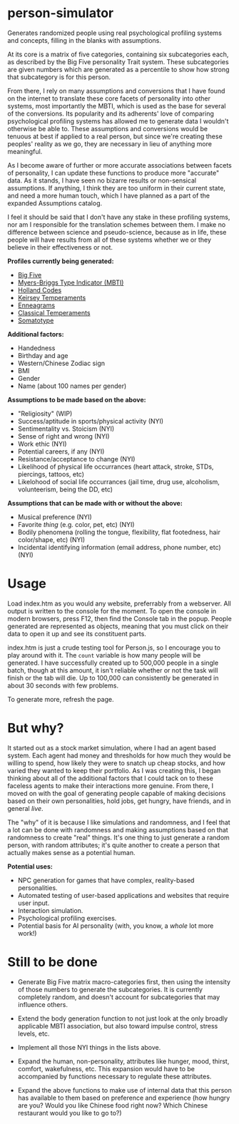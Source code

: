 # person-simulator
Generates randomized people using real psychological profiling systems and concepts, filling in the blanks with assumptions. 

At its core is a matrix of five categories, containing six subcategories each, as described by the Big Five personality Trait system. These subcategories are given numbers which are generated as a percentile to show how strong that subcategory is for this person. 

From there, I rely on many assumptions and conversions that I have found on the internet to translate these core facets of personality into other systems, most importantly the MBTI, which is used as the base for several of the conversions. Its popularity and its adherents' love of comparing psychological profiling systems has allowed me to generate data I wouldn't otherwise be able to. These assumptions and conversions would be tenuous at best if applied to a real person, but since we're creating these peoples' reality as we go, they are necessary in lieu of anything more meaningful.

As I become aware of further or more accurate associations between facets of personality, I can update these functions to produce more "accurate" data. As it stands, I have seen no bizarre results or non-sensical assumptions. If anything, I think they are too uniform in their current state, and need a more human touch, which I have planned as a part of the expanded Assumptions catalog.

I feel it should be said that I don't have any stake in these profiling systems, nor am I responsible for the translation schemes between them. I make no difference between science and pseudo-science, because as in life, these people will have results from all of these systems whether we or they believe in their effectiveness or not.

**Profiles currently being generated:**
- [Big Five](https://en.wikipedia.org/wiki/Big_Five_personality_traits)
- [Myers-Briggs Type Indicator (MBTI)](https://en.wikipedia.org/wiki/Myers%E2%80%93Briggs_Type_Indicator)
- [Holland Codes](https://en.wikipedia.org/wiki/Holland_Codes)
- [Keirsey Temperaments](https://en.wikipedia.org/wiki/Keirsey_Temperament_Sorter)
- [Enneagrams](https://en.wikipedia.org/wiki/Enneagram_of_Personality)
- [Classical Temperaments](https://en.wikipedia.org/wiki/Four_temperaments)
- [Somatotype](https://en.wikipedia.org/wiki/Somatotype_and_constitutional_psychology)

**Additional factors:**
- Handedness
- Birthday and age
- Western/Chinese Zodiac sign
- BMI
- Gender
- Name (about 100 names per gender)

**Assumptions to be made based on the above:**
- "Religiosity" (WIP)
- Success/aptitude in sports/physical activity (NYI)
- Sentimentality vs. Stoicism (NYI)
- Sense of right and wrong (NYI)
- Work ethic (NYI)
- Potential careers, if any (NYI)
- Resistance/acceptance to change (NYI)
- Likelihood of physical life occurrances (heart attack, stroke, STDs, piercings, tattoos, etc)
- Likelohood of social life occurrances (jail time, drug use, alcoholism, volunteerism, being the DD, etc)

**Assumptions that can be made with or without the above:**
- Musical preference (NYI)
- Favorite *thing* (e.g. color, pet, etc) (NYI)
- Bodily phenomena (rolling the tongue, flexibility, flat footedness, hair color/shape, etc) (NYI)
- Incidental identifying information (email address, phone number, etc) (NYI)

# Usage
Load index.htm as you would any website, preferrably from a webserver. All output is written to the console for the moment. To open the console in modern browsers, press F12, then find the Console tab in the popup. People generated are represented as objects, meaning that you must click on their data to open it up and see its constituent parts.

index.htm is just a crude testing tool for Person.js, so I encourage you to play around with it. The `count` variable is how many people will be generated. I have successfully created up to 500,000 people in a single batch, though at this amount, it isn't reliable whether or not the task will finish or the tab will die. Up to 100,000 can consistently be generated in about 30 seconds with few problems. 

To generate more, refresh the page.

# But why?
It started out as a stock market simulation, where I had an agent based system. Each agent had money and thresholds for how much they would be willing to spend, how likely they were to snatch up cheap stocks, and how varied they wanted to keep their portfolio. As I was creating this, I began thinking about all of the additional factors that I could tack on to these faceless agents to make their interactions more genuine. From there, I moved on with the goal of generating people capable of making decisions based on their own personalities, hold jobs, get hungry, have friends, and in general *live*. 

The "why" of it is because I like simulations and randomness, and I feel that a lot can be done with randomness and making assumptions based on that randomness to create "real" things. It's one thing to just generate a random person, with random attributes; it's quite another to create a person that actually makes sense as a potential human.

**Potential uses:**
- NPC generation for games that have complex, reality-based personalities.
- Automated testing of user-based applications and websites that require user input.
- Interaction simulation.
- Psychological profiling exercises.
- Potential basis for AI personality (with, you know, a *whole* lot more work!)

# Still to be done
- Generate Big Five matrix macro-categories first, then using the intensity of those numbers to generate the subcategories. It is currently completely random, and doesn't account for subcategories that may influence others.

- Extend the body generation function to not just look at the only broadly applicable MBTI association, but also toward impulse control, stress levels, etc.

- Implement all those NYI things in the lists above.

- Expand the human, non-personality, attributes like hunger, mood, thirst, comfort, wakefulness, etc. This expansion would have to be accompanied by functions necessary to regulate these attributes.

- Expand the above functions to make use of internal data that this person has available to them based on preference and experience (how hungry are you? Would you like Chinese food right now? Which Chinese restaurant would you like to go to?)

